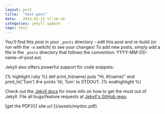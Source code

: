 ```yaml
---
layout: post
title:  "test post"
date:   2014-02-23 17:16:14
categories: jekyll update
tags: test
---
```


You'll find this post in your `_posts` directory - edit this post and re-build (or run with the `-w` switch) to see your changes!
To add new posts, simply add a file in the `_posts` directory that follows the convention: YYYY-MM-DD-name-of-post.ext.

Jekyll also offers powerful support for code snippets:

{% highlight ruby %}
def print_hi(name)
  puts "Hi, #{name}"
end
print_hi('Tom')
#=> prints 'Hi, Tom' to STDOUT.
{% endhighlight %}

Check out the [Jekyll docs][jekyll] for more info on how to get the most out of Jekyll. File all bugs/feature requests at [Jekyll's GitHub repo][jekyll-gh].

[get the PDF]({{ site.url }}/assets/mydoc.pdf)

[jekyll-gh]: https://github.com/mojombo/jekyll
[jekyll]:    http://jekyllrb.com